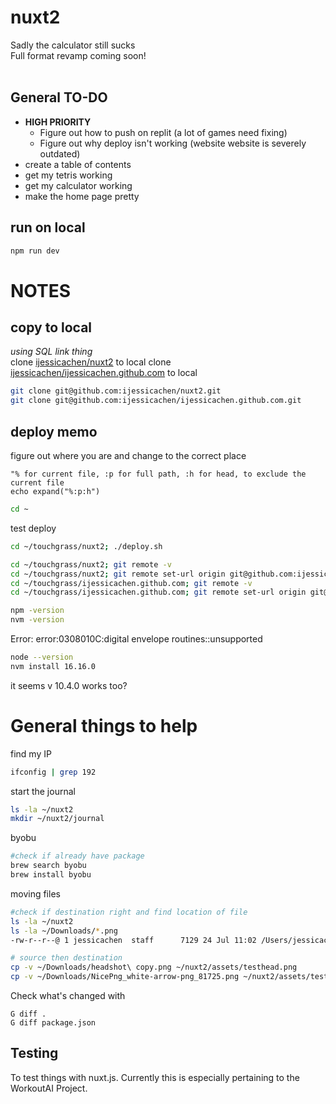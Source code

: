 # nuxt2
Sadly the calculator still sucks <br>
Full format revamp coming soon!
<br><br>

## General TO-DO
- **HIGH PRIORITY**
    - Figure out how to push on replit (a lot of games need fixing)
    - Figure out why deploy isn't working (website website is severely outdated)
- create a table of contents
- get my tetris working
- get my calculator working
- make the home page pretty

## run on local
```bash
npm run dev
```

# NOTES

## copy to local

*using SQL link thing* <br>
clone [ijessicachen/nuxt2](https://github.com/ijessicachen/nuxt2) to local
clone [ijessicachen/ijessicachen.github.com](https://github.com/ijessicachen/ijessicachen.github.com) to local

```bash
git clone git@github.com:ijessicachen/nuxt2.git
git clone git@github.com:ijessicachen/ijessicachen.github.com.git
```


## deploy memo

figure out where you are and change to the correct place

```vim
"% for current file, :p for full path, :h for head, to exclude the current file
echo expand("%:p:h") 
```
```bash
cd ~
```

test deploy
```bash
cd ~/touchgrass/nuxt2; ./deploy.sh

cd ~/touchgrass/nuxt2; git remote -v 
cd ~/touchgrass/nuxt2; git remote set-url origin git@github.com:ijessicachen/nuxt2.git
cd ~/touchgrass/ijessicachen.github.com; git remote -v
cd ~/touchgrass/ijessicachen.github.com; git remote set-url origin git@github.com:ijessicachen/ijessicachen.github.com.git

npm -version
nvm -version
```

Error: error:0308010C:digital envelope routines::unsupported
```bash
node --version
nvm install 16.16.0
```
it seems v 10.4.0 works too?


# General things to help 

find my IP
```bash
ifconfig | grep 192
```
start the journal
```bash
ls -la ~/nuxt2
mkdir ~/nuxt2/journal
```

byobu
```bash
#check if already have package
brew search byobu
brew install byobu
```

moving files
```bash
#check if destination right and find location of file
ls -la ~/nuxt2
ls -la ~/Downloads/*.png
-rw-r--r--@ 1 jessicachen  staff      7129 24 Jul 11:02 /Users/jessicachen/Downloads/

# source then destination
cp -v ~/Downloads/headshot\ copy.png ~/nuxt2/assets/testhead.png
cp -v ~/Downloads/NicePng_white-arrow-png_81725.png ~/nuxt2/assets/testhead.png

```

Check what's changed with
```vim
G diff .
G diff package.json
```

## Testing

To test things with nuxt.js.
Currently this is especially pertaining to the WorkoutAI Project.


